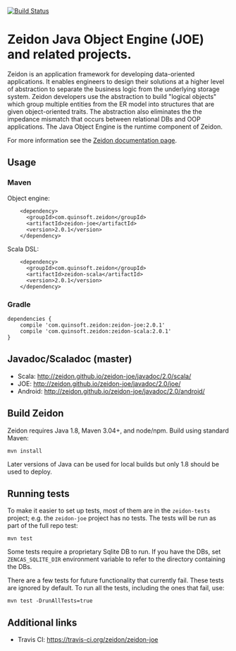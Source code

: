 [![Build Status](https://travis-ci.org/zeidon/zeidon-joe.svg?branch=current-dev)](https://travis-ci.org/zeidon/zeidon-joe)

# Zeidon Java Object Engine (JOE) and related projects.

Zeidon is an application framework for developing data-oriented applications.  It enables engineers to design their solutions at a higher level of abstraction to separate the business logic from the underlying storage system.  Zeidon developers use the abstraction to build "logical objects" which group multiple entities from the ER model into structures that are given object-oriented traits.  The abstraction also eliminates the the impedance mismatch that occurs between relational DBs and OOP applications.  The Java Object Engine is the runtime component of Zeidon.

For more information see the [Zeidon documentation page](http://zeidon.github.io/zeidon-joe).

## Usage

### Maven

Object engine:

```
    <dependency>
      <groupId>com.quinsoft.zeidon</groupId>
      <artifactId>zeidon-joe</artifactId>
      <version>2.0.1</version>
    </dependency>
```

Scala DSL:

```
    <dependency>
      <groupId>com.quinsoft.zeidon</groupId>
      <artifactId>zeidon-scala</artifactId>
      <version>2.0.1</version>
    </dependency>
```

### Gradle

```
dependencies {
    compile 'com.quinsoft.zeidon:zeidon-joe:2.0.1'
    compile 'com.quinsoft.zeidon:zeidon-scala:2.0.1'
}
```

## Javadoc/Scaladoc (master)

* Scala: http://zeidon.github.io/zeidon-joe/javadoc/2.0/scala/
* JOE: http://zeidon.github.io/zeidon-joe/javadoc/2.0/joe/
* Android: http://zeidon.github.io/zeidon-joe/javadoc/2.0/android/

## Build Zeidon

Zeidon requires Java 1.8, Maven 3.04+, and node/npm.  Build using standard Maven:

```
mvn install
```

Later versions of Java can be used for local builds but only 1.8 should be used to deploy.

## Running tests

To make it easier to set up tests, most of them are in the `zeidon-tests` project; e.g. the `zeidon-joe` project has no tests.  The tests will be run as part of the full repo test:

`mvn test`

Some tests require a proprietary Sqlite DB to run.  If you have the DBs, set `ZENCAS_SQLITE_DIR` environment variable to refer to the directory containing the DBs.

There are a few tests for future functionality that currently fail.  These tests are ignored by default.  To run all the tests, including the ones that fail, use:

`mvn test -DrunAllTests=true`

## Additional links

* Travis CI: https://travis-ci.org/zeidon/zeidon-joe
